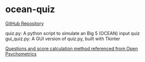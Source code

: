 # ocean-quiz

[GitHub Repository](https://github.com/shioncm/ocean-quiz)  

quiz.py: A python script to simulate an Big 5 (OCEAN) input quiz  
gui_quiz.py: A GUI version of quiz.py, built with Tkinter

[Questions and score calculation method referenced from Open Psychometrics](https://openpsychometrics.org/printable/big-five-personality-test.pdf)